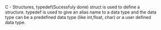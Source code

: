 C - Structures, typedef(Sucessfuly done)
struct is used to define a structure. typedef is used to give an alias name to a data type and the data type can be a predefined data type (like int,float, char) or a user defined data type.
